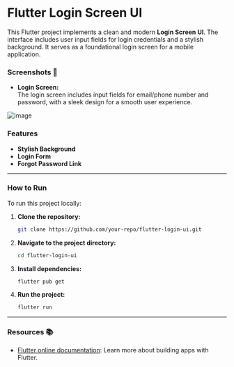# Flutter Login Screen UI

This Flutter project implements a clean and modern **Login Screen UI**. The interface includes user input fields for login credentials and a stylish background. It serves as a foundational login screen for a mobile application.

### Screenshots 📸

- **Login Screen:**  
  The login screen includes input fields for email/phone number and password, with a sleek design for a smooth user experience.

![image](https://github.com/user-attachments/assets/5302336e-849c-4f4b-b5ca-dac478a85751)


### Features

- **Stylish Background**
- **Login Form**
- **Forgot Password Link**

---

### How to Run

To run this project locally:

1. **Clone the repository:**
    ```bash
    git clone https://github.com/your-repo/flutter-login-ui.git
    ```

2. **Navigate to the project directory:**
    ```bash
    cd flutter-login-ui
    ```

3. **Install dependencies:**
    ```bash
    flutter pub get
    ```

4. **Run the project:**
    ```bash
    flutter run
    ```

---

### Resources 📚

- [Flutter online documentation](https://docs.flutter.dev/): Learn more about building apps with Flutter.
